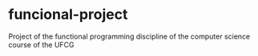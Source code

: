 # funcional-project
Project of the functional programming discipline of the computer science course of the UFCG
